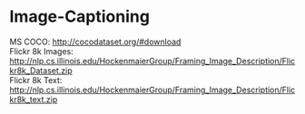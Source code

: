 # Image-Captioning<br>
MS COCO: http://cocodataset.org/#download<br>
Flickr 8k Images: http://nlp.cs.illinois.edu/HockenmaierGroup/Framing_Image_Description/Flickr8k_Dataset.zip<br>
Flickr 8k Text: http://nlp.cs.illinois.edu/HockenmaierGroup/Framing_Image_Description/Flickr8k_text.zip

